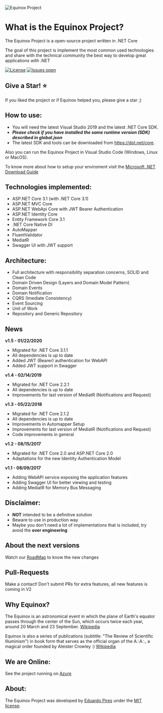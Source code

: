 <img src="https://www.eduardopires.net.br/imagens/EquinoxLogoPequenoFundoBranco.png" alt="Equinox Project"> 


What is the Equinox Project?
=====================
The Equinox Project is a open-source project written in .NET Core

The goal of this project is implement the most common used technologies and share with the technical community the best way to develop great applications with .NET

[![License](https://img.shields.io/github/license/eduardopires/equinoxproject.svg)](LICENSE)
[![Issues open](https://img.shields.io/github/issues/eduardopires/equinoxproject.svg)](https://huboard.com/EduardoPires/EquinoxProject/)

## Give a Star! :star:
If you liked the project or if Equinox helped you, please give a star ;)

## How to use:
- You will need the latest Visual Studio 2019 and the latest .NET Core SDK.
- ***Please check if you have installed the same runtime version (SDK) described in global.json***
- The latest SDK and tools can be downloaded from https://dot.net/core.

Also you can run the Equinox Project in Visual Studio Code (Windows, Linux or MacOS).

To know more about how to setup your enviroment visit the [Microsoft .NET Download Guide](https://www.microsoft.com/net/download)

## Technologies implemented:

- ASP.NET Core 3.1 (with .NET Core 3.1)
 - ASP.NET MVC Core 
 - ASP.NET WebApi Core with JWT Bearer Authentication
 - ASP.NET Identity Core
- Entity Framework Core 3.1
- .NET Core Native DI
- AutoMapper
- FluentValidator
- MediatR
- Swagger UI with JWT support

## Architecture:

- Full architecture with responsibility separation concerns, SOLID and Clean Code
- Domain Driven Design (Layers and Domain Model Pattern)
- Domain Events
- Domain Notification
- CQRS (Imediate Consistency)
- Event Sourcing
- Unit of Work
- Repository and Generic Repository

## News

**v1.5 - 01/22/2020**
- Migrated for .NET Core 3.1.1
- All dependencies is up to date
- Added JWT (Bearer) authentication for WebAPI
- Added JWT support in Swagger

**v1.4 - 02/14/2019**
- Migrated for .NET Core 2.2.1
- All dependencies is up to date
- Improvements for last version of MediatR (Notifications and Request)

**v1.3 - 05/22/2018**
- Migrated for .NET Core 2.1.2
- All dependencies is up to date
- Improvements in Automapper Setup
- Improvements for last version of MediatR (Notifications and Request)
- Code improvements in general

**v1.2 - 08/15/2017**
- Migrated for .NET Core 2.0 and ASP.NET Core 2.0
- Adaptations for the new Identity Authentication Model

**v1.1 - 08/09/2017**
- Adding WebAPI service exposing the application features
- Adding Swagger UI for better viewing and testing
- Adding MediatR for Memory Bus Messaging

## Disclaimer:
- **NOT** intended to be a definitive solution
- Beware to use in production way
- Maybe you don't need a lot of implementations that is included, try avoid the **over engineering**

## About the next versions
Watch our [RoadMap](https://github.com/EduardoPires/EquinoxProject/wiki/RoadMap) to know the new changes

## Pull-Requests 
Make a contact! Don't submit PRs for extra features, all new features is coming in V2

## Why Equinox?
The Equinox is an astronomical event in which the plane of Earth's equator passes through the center of the Sun, which occurs twice each year, around 20 March and 23 September. [Wikipedia](https://en.wikipedia.org/wiki/Equinox)

Equinox is also a series of publications (subtitle: "The Review of Scientific Illuminism") in book form that serves as the official organ of the A∴A∴, a magical order founded by Aleister Crowley :) [Wikipedia](https://en.wikipedia.org/wiki/The_Equinox)

## We are Online:
See the project running on <a href="http://equinoxproject.azurewebsites.net" target="_blank">Azure</a>

## About:
The Equinox Project was developed by [Eduardo Pires](http://eduardopires.net.br) under the [MIT license](LICENSE).

